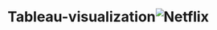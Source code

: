 # Tableau-visualization![Netflix](https://user-images.githubusercontent.com/96255177/211720366-b9df0709-0e3b-4325-9ed4-04aeccb1011c.png)
